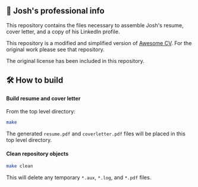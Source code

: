 ## 💼 Josh's professional info

This repository contains the files necessary to assemble Josh's resume, cover letter, and a copy of his LinkedIn profile. 

This repository is a modified and simplified version of [Awesome CV](https://github.com/posquit0/Awesome-CV). For the original work please see that repository. 

The original license has been included in this repository.

## 🛠️ How to build

#### Build resume and cover letter

From the top level directory:

```bash
make
```

The generated `resume.pdf` and `coverletter.pdf` files will be placed in this top level directory.

#### Clean repository objects

```bash
make clean
```

This will delete any temporary `*.aux`, `*.log`, and `*.pdf` files.
